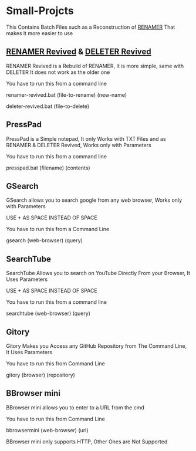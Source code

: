 # Small-Projcts
This Contains Batch Files such as a Reconstruction of <a href="https://github.com/PressTpro/RENAMER">RENAMER</a> That makes it more easier to use
## <a href="https://github.com/PressTpro/RENAMER">RENAMER Revived</a> & <a href="https://github.com/PressTpro/DELETER">DELETER Revived</a>
RENAMER Revived is a Rebuild of RENAMER, It is more simple, same with DELETER
It does not work as the older one

You have to run this from a command line

renamer-revived.bat (file-to-rename) (new-name)

deleter-revived.bat (file-to-delete)
## PressPad
PressPad is a Simple notepad, It only Works with TXT Files and as RENAMER & DELETER Revived, Works only with Parameters

You have to run this from a command line

presspad.bat (filename) (contents)

## GSearch
GSearch allows you to search google from any web browser, Works only with Parameters

USE + AS SPACE INSTEAD OF SPACE

You have to run this from a Command Line

gsearch (web-browser) (query)

## SearchTube 
SearchTube Allows you to search on YouTube Directly From your Browser, It Uses Parameters

USE + AS SPACE INSTEAD OF SPACE

You have to run this from a command line

searchtube (web-browser) (query)
## Gitory
Gitory Makes you Access any GitHub Repository from The Command Line, It Uses Parameters

You have to run this from Command Line

gitory (browser) (repository)

## BBrowser mini
BBrowser mini allows you to enter to a URL from the cmd

You have to run this from Command Line

bbrowsermini (web-browser) (url)

BBrowser mini only supports HTTP, Other Ones are Not Supported
